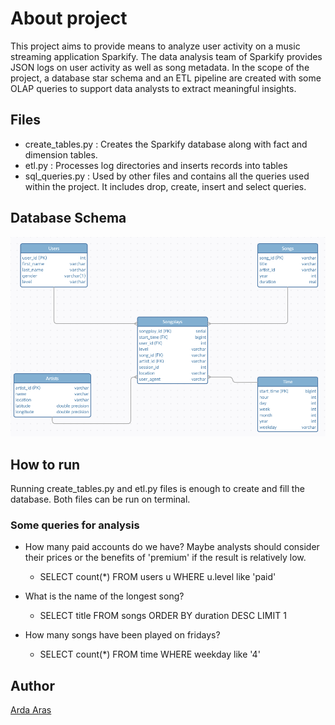 # About project

This project aims to provide means to analyze user activity on a music streaming application Sparkify. The data analysis team of Sparkify provides JSON logs on user activity as well as song metadata. In the scope of the project, a database star schema and an ETL pipeline are created with some OLAP queries to support data analysts to extract meaningful insights.

## Files

* create_tables.py : Creates the Sparkify database along with fact and dimension tables.
* etl.py           : Processes log directories and inserts records into tables
* sql_queries.py   : Used by other files and contains all the queries used within the project. It includes drop, create, insert and select queries.

## Database Schema

![sparkify_db schema](sparkify_db.png)

## How to run

Running create_tables.py and etl.py files is enough to create and fill the database. Both files can be run on terminal.

### Some queries for analysis

* How many paid accounts do we have? Maybe analysts should consider their prices or the benefits of 'premium' if the result is relatively low.
    * SELECT count(*) FROM users u WHERE u.level like 'paid'

* What is the name of the longest song? 
    * SELECT title FROM songs ORDER BY duration DESC LIMIT 1
    
* How many songs have been played on fridays?
    * SELECT count(*) FROM time WHERE weekday like '4'

## Author

[Arda Aras](https://www.linkedin.com/in/arda-aras/)
